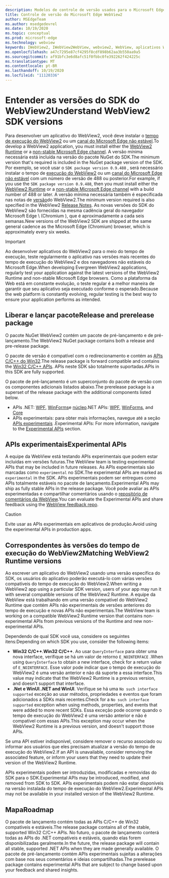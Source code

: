 ```yaml
---
description: Modelos de controle de versão usados para o Microsoft Edge WebView2
title: Controle de versão do Microsoft Edge WebView2
author: MSEdgeTeam
ms.author: msedgedevrel
ms.date: 10/19/2020
ms.topic: conceptual
ms.prod: microsoft-edge
ms.technology: webview
keywords: IWebView2, IWebView2WebView, webview2, WebView, aplicativos WPF, WPF, Edge, ICoreWebView2, ICoreWebView2Host, controle do navegador, HTML Edge
ms.openlocfilehash: a47c7295e87cf4295f8cdf898b62aa3b550aa9a5
ms.sourcegitcommit: af91bfc3e6d8afc51f0fbbc0fe392262f424225c
ms.translationtype: MT
ms.contentlocale: pt-BR
ms.lasthandoff: 10/19/2020
ms.locfileid: "11120336"
---
```

# <span data-ttu-id="12247-104">Entender as versões do SDK do WebView2</span><span class="sxs-lookup"><span data-stu-id="12247-104">Understand WebView2 SDK versions</span></span>  

<span data-ttu-id="12247-105">Para desenvolver um aplicativo do WebView2, você deve instalar o [tempo de execução do WebView2][MicrosoftDeveloperEdgeWebview2] ou um [canal do Microsoft Edge não estável][MicrosoftedgeinsiderDownload].</span><span class="sxs-lookup"><span data-stu-id="12247-105">To develop a WebView2 application, you must install either the [WebView2 Runtime][MicrosoftDeveloperEdgeWebview2] or a [non-stable Microsoft Edge channel][MicrosoftedgeinsiderDownload].</span></span>  <span data-ttu-id="12247-106">A versão mínima necessária está incluída na versão do pacote NuGet do SDK.</span><span class="sxs-lookup"><span data-stu-id="12247-106">The minimum version that's required is included in the NuGet package version of the SDK.</span></span>  <span data-ttu-id="12247-107">Por exemplo, se você usar o `SDK package version 0.9.488` , será necessário instalar o tempo de [execução do WebView2][MicrosoftDeveloperEdgeWebview2] ou um [canal do Microsoft Edge não estável][MicrosoftedgeinsiderDownload] com um número de versão de 488 ou posterior.</span><span class="sxs-lookup"><span data-stu-id="12247-107">For example, if you use the `SDK package version 0.9.488`, then you must install either the [WebView2 Runtime][MicrosoftDeveloperEdgeWebview2] or a [non-stable Microsoft Edge channel][MicrosoftedgeinsiderDownload] with a build number of 488 or later.</span></span>  <span data-ttu-id="12247-108">A versão mínima necessária também é especificada nas notas de [versão][Releasenotes]do WebView2.</span><span class="sxs-lookup"><span data-stu-id="12247-108">The minimum version required is also specified in the WebView2 [Release Notes][Releasenotes].</span></span>  <span data-ttu-id="12247-109">As novas versões do SDK do WebView2 são fornecidas na mesma cadência geral do navegador Microsoft Edge \ (Chromium \), que é aproximadamente a cada seis semanas.</span><span class="sxs-lookup"><span data-stu-id="12247-109">New versions of the WebView2 SDK are shipped at the same general cadence as the Microsoft Edge \(Chromium\) browser, which is approximately every six weeks.</span></span>  

> [!IMPORTANT]
> <span data-ttu-id="12247-110">Ao desenvolver aplicativos do WebView2 para o meio do tempo de execução, teste regularmente o aplicativo nas versões mais recentes do tempo de execução do WebView2 e dos navegadores não estáveis do Microsoft Edge.</span><span class="sxs-lookup"><span data-stu-id="12247-110">When developing Evergreen WebView2 applications, regularly test your application against the latest versions of the WebView2 Runtime and non-stable Microsoft Edge browsers.</span></span>  <span data-ttu-id="12247-111">Como a plataforma da Web está em constante evolução, o teste regular é a melhor maneira de garantir que seu aplicativo seja executado conforme o esperado.</span><span class="sxs-lookup"><span data-stu-id="12247-111">Because the web platform is constantly evolving, regular testing is the best way to ensure your application performs as intended.</span></span>  

## <span data-ttu-id="12247-112">Liberar e lançar pacote</span><span class="sxs-lookup"><span data-stu-id="12247-112">Release and prerelease package</span></span>  

<span data-ttu-id="12247-113">O pacote NuGet WebView2 contém um pacote de pré-lançamento e de pré-lançamento.</span><span class="sxs-lookup"><span data-stu-id="12247-113">The WebView2 NuGet package contains both a release and pre-release package.</span></span>  

<span data-ttu-id="12247-114">O pacote de versão é compatível com o redirecionamento e contém as [APIs C/C++ do Win32][ReferenceWin32].</span><span class="sxs-lookup"><span data-stu-id="12247-114">The release package is forward compatible and contains the [Win32 C/C++ APIs][ReferenceWin32].</span></span>  <span data-ttu-id="12247-115">APIs neste SDK são totalmente suportadas.</span><span class="sxs-lookup"><span data-stu-id="12247-115">APIs in this SDK are fully supported.</span></span>  

<span data-ttu-id="12247-116">O pacote de pré-lançamento é um superconjunto do pacote de versão com os componentes adicionais listados abaixo.</span><span class="sxs-lookup"><span data-stu-id="12247-116">The prerelease package is a superset of the release package with the additional components listed below.</span></span>  

*   <span data-ttu-id="12247-117">APIs .NET: [WPF][DotnetMicrosoftWebWebview2WpfNamespace], [WinForms][DotnetMicrosoftWebWebview2WinformsNamespace]e [núcleo][DotnetMicrosoftWebWebview2CoreNamespace]</span><span class="sxs-lookup"><span data-stu-id="12247-117">.NET APIs: [WPF][DotnetMicrosoftWebWebview2WpfNamespace], [WinForms][DotnetMicrosoftWebWebview2WinformsNamespace], and [Core][DotnetMicrosoftWebWebview2CoreNamespace]</span></span>  
*   <span data-ttu-id="12247-118">APIs experimentais: para obter mais informações, navegue até a seção [APIs experimentais](#experimental-apis) .</span><span class="sxs-lookup"><span data-stu-id="12247-118">Experimental APIs:  For more information, navigate to the [Experimental APIs](#experimental-apis) section.</span></span>  

## <span data-ttu-id="12247-119">APIs experimentais</span><span class="sxs-lookup"><span data-stu-id="12247-119">Experimental APIs</span></span>  

<span data-ttu-id="12247-120">A equipe da WebView está testando APIs experimentais que podem estar incluídas em versões futuras.</span><span class="sxs-lookup"><span data-stu-id="12247-120">The WebView team is testing experimental APIs that may be included in future releases.</span></span>  <span data-ttu-id="12247-121">As APIs experimentais são marcadas como `experimental` no SDK.</span><span class="sxs-lookup"><span data-stu-id="12247-121">The experimental APIs are marked as `experimental` in the SDK.</span></span>  <span data-ttu-id="12247-122">APIs experimentais podem ser entregues como APIs totalmente estáveis no pacote de lançamento.</span><span class="sxs-lookup"><span data-stu-id="12247-122">Experimental APIs may ship as fully stable APIs in the release package.</span></span>  <span data-ttu-id="12247-123">Você pode avaliar as APIs experimentadas e compartilhar comentários usando o [repositório de comentários da WebView][GithubMicrosoftedgeWebviewfeedback].</span><span class="sxs-lookup"><span data-stu-id="12247-123">You can evaluate the Experimental APIs and share feedback using the [WebView feedback repo][GithubMicrosoftedgeWebviewfeedback].</span></span>  

> [!CAUTION]
> <span data-ttu-id="12247-124">Evite usar as APIs experimentais em aplicativos de produção.</span><span class="sxs-lookup"><span data-stu-id="12247-124">Avoid using the experimental APIs in production apps.</span></span>  

## <span data-ttu-id="12247-125">Correspondentes às versões do tempo de execução do WebView2</span><span class="sxs-lookup"><span data-stu-id="12247-125">Matching WebView2 Runtime versions</span></span>  

<span data-ttu-id="12247-126">Ao escrever um aplicativo do WebView2 usando uma versão específica do SDK, os usuários do aplicativo poderão executá-lo com várias versões compatíveis do tempo de execução do WebView2.</span><span class="sxs-lookup"><span data-stu-id="12247-126">When writing a WebView2 app using a particular SDK version, users of your app may run it with several compatible versions of the WebView2 Runtime.</span></span>  <span data-ttu-id="12247-127">A equipe da WebView está trabalhando em uma versão compatível do WebView2 Runtime que contém APIs não experimentais de versões anteriores do tempo de execução e novas APIs não experimentais.</span><span class="sxs-lookup"><span data-stu-id="12247-127">The WebView team is working on a compatible WebView2 Runtime version that contains non-experimental APIs from previous versions of the Runtime and new non-experimental APIs.</span></span>  

<span data-ttu-id="12247-128">Dependendo de qual SDK você usa, considere os seguintes itens:</span><span class="sxs-lookup"><span data-stu-id="12247-128">Depending on which SDK you use, consider the following items:</span></span> 

*   <span data-ttu-id="12247-129">**Win32 C/C++**.</span><span class="sxs-lookup"><span data-stu-id="12247-129">**Win32 C/C++**.</span></span>  <span data-ttu-id="12247-130">Ao usar `QueryInterface` para obter uma nova interface, verifique se há um valor de retorno `E_NOINTERFACE` .</span><span class="sxs-lookup"><span data-stu-id="12247-130">When using `QueryInterface` to obtain a new interface, check for a return value of `E_NOINTERFACE`.</span></span>  <span data-ttu-id="12247-131">Esse valor pode indicar que o tempo de execução do WebView2 é uma versão anterior e não dá suporte a essa interface.</span><span class="sxs-lookup"><span data-stu-id="12247-131">This value may indicate that the WebView2 Runtime is a previous version, and doesn't support that interface.</span></span>  
*   <span data-ttu-id="12247-132">**.Net e WinUI**.</span><span class="sxs-lookup"><span data-stu-id="12247-132">**.NET and WinUI**.</span></span>  <span data-ttu-id="12247-133">Verifique se há uma `No such interface supported` exceção ao usar métodos, propriedades e eventos que foram adicionados a SDKs mais recentes.</span><span class="sxs-lookup"><span data-stu-id="12247-133">Check for a `No such interface supported` exception when using methods, properties, and events that were added to more recent SDKs.</span></span>  <span data-ttu-id="12247-134">Essa exceção pode ocorrer quando o tempo de execução do WebView2 é uma versão anterior e não é compatível com essas APIs.</span><span class="sxs-lookup"><span data-stu-id="12247-134">This exception may occur when the WebView2 Runtime is a previous version, and doesn't support those APIs.</span></span>  

<span data-ttu-id="12247-135">Se uma API estiver indisponível, considere remover o recurso associado ou informar aos usuários que eles precisam atualizar a versão do tempo de execução do WebView2.</span><span class="sxs-lookup"><span data-stu-id="12247-135">If an API is unavailable, consider removing the associated feature, or inform your users that they need to update their version of the WebView2 Runtime.</span></span>  

<span data-ttu-id="12247-136">APIs experimentais podem ser introduzidas, modificadas e removidas do SDK para o SDK.</span><span class="sxs-lookup"><span data-stu-id="12247-136">Experimental APIs may be introduced, modified, and removed from SDK to SDK.</span></span>  <span data-ttu-id="12247-137">APIs experimentais podem não estar disponíveis na versão instalada do tempo de execução do WebView2.</span><span class="sxs-lookup"><span data-stu-id="12247-137">Experimental APIs may not be available in your installed version of the WebView2 Runtime.</span></span>  

## <span data-ttu-id="12247-138">Mapa</span><span class="sxs-lookup"><span data-stu-id="12247-138">Roadmap</span></span>  

<span data-ttu-id="12247-139">O pacote de lançamento contém todas as APIs C/C++ de Win32 compatíveis e estáveis.</span><span class="sxs-lookup"><span data-stu-id="12247-139">The release package contains all of the stable, supported Win32 C/C++ APIs.</span></span>  <span data-ttu-id="12247-140">No futuro, o pacote de lançamento conterá todas as APIs do .NET compatíveis e estáveis, quando elas forem disponibilizadas geralmente.</span><span class="sxs-lookup"><span data-stu-id="12247-140">In the future, the release package will contain all stable, supported .NET APIs when they are made generally available.</span></span>  <span data-ttu-id="12247-141">O pacote de pré-lançamento contém APIs experimentais sujeitas a alterações com base nos seus comentários e ideias compartilhadas.</span><span class="sxs-lookup"><span data-stu-id="12247-141">The prerelease package contains experimental APIs that are subject to change based upon your feedback and shared insights.</span></span>  

<!--## Versioning  

After you have used a particular version of the SDK to build your app, your app may end up running with an older or newer version of installed browser binaries.  Until version 1.0.0.0 of WebView2 there may be breaking changes during updates that prevent your SDK from working with different versions of installed browser binaries.  After version 1.0.0.0, different versions of the SDK may work with different versions of the installed browser by using the following best practices.  

1.  To account for breaking changes to the API be sure to check for failure when requesting the DLL export `CreateCoreWebView2Environment` and when running `QueryInterface` on any `CoreWebView2` object.  A return value of `E_NOINTERFACE` indicates that the SDK is not compatible with the Microsoft Edge browser binaries.  
1.  Checking for failure from `QueryInterface` also accounts for cases where the SDK is newer than the version of the Microsoft Edge browser and your app attempts to use an interface of which the Microsoft Edge browser is unaware.  

1.  When an interface is unavailable, you may consider disabling the associated feature if possible, or otherwise informing your users to update their browsers.  -->  

<!--links -->  

[Releasenotes]: ../releasenotes.md "Notas de versão do WebView2 SDK | Documentos da Microsoft"  

[DeployedgeChannels]: /deployedge/microsoft-edge-channels "Visão geral dos canais Microsoft Edge | Documentos da Microsoft"  

[DotnetMicrosoftWebWebview2CoreNamespace]: /dotnet/api/microsoft.web.webview2.core "Namespace Microsoft. Web. WebView2. Core | Documentos da Microsoft"  
[DotnetMicrosoftWebWebview2WpfNamespace]: /dotnet/api/microsoft.web.webview2.wpf "Namespace Microsoft. Web. WebView2. WPF | Documentos da Microsoft"  
[DotnetMicrosoftWebWebview2WinformsNamespace]: /dotnet/api/microsoft.web.webview2.winforms "Namespace Microsoft. Web. WebView2. WinForms | Documentos da Microsoft"  
[ReferenceWin32]: /microsoft-edge/webview2/reference/win32 "Referência de C++ do WebView2 Win32 | Documentos da Microsoft"  

[MicrosoftDeveloperEdgeWebview2]: https://developer.microsoft.com/microsoft-edge/webview2/ "Microsoft Edge WebView2 | Desenvolvedor da Microsoft"  

[GithubMicrosoftedgeWebviewfeedback]: https://github.com/MicrosoftEdge/WebViewFeedback "Feedback da WebView-MicrosoftEdge/WebViewFeedback | GitHub"  

[MicrosoftedgeinsiderDownload]: https://www.microsoftedgeinsider.com/download "Baixar canais do Microsoft Edge Insider"  
